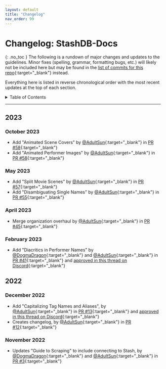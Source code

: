 ```yaml
---
layout: default
title: "Changelog"
nav_order: 99
---
```


# **Changelog: StashDB-Docs**
{: .no_toc }
The following is a rundown of major changes and updates to the guidelines. Minor fixes (spelling, grammar, formatting bugs, etc.) will likely not be included here but may be found in the [list of commits for this repo](https://github.com/stashapp/StashDB-Docs/commits/main){:target="_blank"} instead.

Everything here is listed in reverse chronological order with the most recent updates at the top of each section.

<details markdown="block">
  <summary>
    Table of Contents
  </summary>
  {: .text-delta }
1. TOC
{:toc}
</details>

***

## 2023

### October 2023
- Add "Animated Scene Covers" by [@AdultSun]{:target="_blank"} in [PR #58]{:target="_blank"}
- Add "Animated Performer Images" by [@AdultSun]{:target="_blank"} in [PR #58]{:target="_blank"}

[PR #58]: https://github.com/stashapp/StashDB-Docs/pull/58

### May 2023
- Add "Split Movie Scenes" by [@AdultSun]{:target="_blank"} in [PR #57]{:target="_blank"}
- Add "Disambiguating Single Names" by [@AdultSun]{:target="_blank"} in [PR #55]{:target="_blank"}

[PR #57]: https://github.com/stashapp/StashDB-Docs/pull/57
[PR #55]: https://github.com/stashapp/StashDB-Docs/pull/55

### April 2023
- Merge organization overhaul by [@AdultSun]{:target="_blank"} in [PR #45]{:target="_blank"}

[PR #45]: https://github.com/stashapp/StashDB-Docs/pull/45

### February 2023
- Add "Diacritics in Performer Names" by [@DogmaDragon]{:target="_blank"} and [@AdultSun]{:target="_blank"} in [PR #41]{:target="_blank"} and [approved in this thread on Discord](https://discord.com/channels/559159668438728723/1076296943996780565){:target="_blank"}

[PR #41]: https://github.com/stashapp/StashDB-Docs/pull/41

## 2022

### December 2022
- Add "Capitalizing Tag Names and Aliases", by [@AdultSun]{:target="_blank"} in [PR #13]{:target="_blank"} and [approved in this thread on Discord](https://discord.com/channels/559159668438728723/1038607732116303943){:target="_blank"}
- Creates changelog, by [@AdultSun]{:target="_blank"} in [PR #12]{:target="_blank"}

[PR #13]: https://github.com/stashapp/StashDB-Docs/pull/13
[PR #12]: https://github.com/stashapp/StashDB-Docs/pull/12

### November 2022
- Updates "Guide to Scraping" to include connecting to Stash, by [@DogmaDragon]{:target="_blank"} and [@AdultSun]{:target="_blank"} in [PR #3]{:target="_blank"}

[PR #3]: https://github.com/stashapp/StashDB-Docs/pull/3

[@AdultSun]: https://github.com/stashapp/StashDB-Docs/commits?author=AdultSun
[@DogmaDragon]: https://github.com/stashapp/StashDB-Docs/commits?author=DogmaDragon
